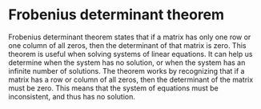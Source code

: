 # Frobenius determinant theorem

Frobenius determinant theorem states that if a matrix has only one row or one column of all zeros, then the determinant of that matrix is zero. This theorem is useful when solving systems of linear equations. It can help us determine when the system has no solution, or when the system has an infinite number of solutions. The theorem works by recognizing that if a matrix has a row or column of all zeros, then the determinant of the matrix must be zero. This means that the system of equations must be inconsistent, and thus has no solution.
